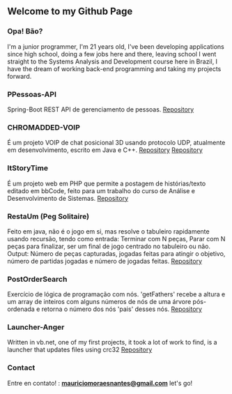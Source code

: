 ## Welcome to my Github Page

### Opa! Bão?

I'm a junior programmer, I'm 21 years old, I've been developing applications since high school, doing a few jobs here and there, leaving school I went straight to the Systems Analysis and Development course here in Brazil, I have the dream of working back-end programming and taking my projects forward.

### PPessoas-API

Spring-Boot REST API de gerenciamento de pessoas.
[Repository](https://github.com/Mauricio-MN/RestaUmJava)

### CHROMADDED-VOIP
É um projeto VOIP de chat posicional 3D usando protocolo UDP, atualmente em desenvolvimento, escrito em Java e C++.
[Repository](https://github.com/Mauricio-MN/CHROMADDED-VOIP)
[Repository](https://github.com/Mauricio-MN/CHROMADDED-VOIP-CLIENT-BASE)

### ltStoryTime

É um projeto web em PHP que permite a postagem de histórias/texto editado em bbCode, feito para um trabalho do curso de Análise e Desenvolvimento de Sistemas.
[Repository](https://github.com/Mauricio-MN/ltStoryTime)

### RestaUm (Peg Solitaire)

Feito em java, não é o jogo em si, mas resolve o tabuleiro rapidamente usando recursão, tendo como entrada: Terminar com N peças, Parar com N peças para finalizar, ser um final de jogo centrado no tabuleiro ou não.
Output: Número de peças capturadas, jogadas feitas para atingir o objetivo, número de partidas jogadas e número de jogadas feitas.
[Repository](https://github.com/Mauricio-MN/RestaUmJava)

### PostOrderSearch

Exercício de lógica de programação com nós. 'getFathers' recebe a altura e um array de inteiros com alguns números de nós de uma árvore pós-ordenada e retorna o número dos nós 'pais' desses nós.
[Repository](https://github.com/Mauricio-MN/PostOrderSearch)

### Launcher-Anger
Written in vb.net, one of my first projects, it took a lot of work to find, is a launcher that updates files using crc32
[Repository](https://github.com/Mauricio-MN/Launcher-Anger)

### Contact

Entre en contato! : **mauriciomoraesnantes@gmail.com** let's go!
